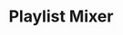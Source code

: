 ---
title:        "Playlist Mixer"
catchy-title: "Humanising music suggestions with voice"
company:      "Amazon"
year:         2019
image:        
categories:   case-study
layout:       page
slug:         "playlist-mixer"
description:  
---